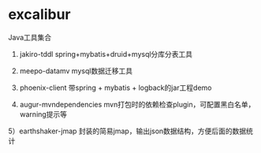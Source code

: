 excalibur
=========

Java工具集合


1) jakiro-tddl     spring+mybatis+druid+mysql分库分表工具

2) meepo-datamv    mysql数据迁移工具

3) phoenix-client  带spring + mybatis + logback的jar工程demo

4) augur-mvndependencies  mvn打包时的依赖检查plugin，可配置黑白名单，warning提示等

5）earthshaker-jmap 封装的简易jmap，输出json数据结构，方便后面的数据统计
